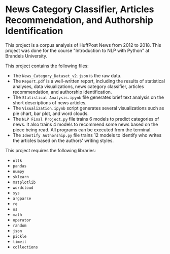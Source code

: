 # News Category Classifier, Articles Recommendation, and Authorship Identification
This project is a corpus analysis of HuffPost News from 2012 to 2018. This project was done for the course "Introduction to NLP with Python" at Brandeis University.

This project contains the following files:
* The `News_Category_Dataset_v2.json` is the raw data.
* The `Report.pdf` is a well-written report, including the results of statistical analyses, data visualizations, news category classifier, articles recommendation, and authorship identification.
* The `Statistical Analysis.ipynb` file generates brief text analysis on the short descriptions of news articles.
* The `Visualization.ipynb` script generates several visualizations such as pie chart, bar plot, and word clouds.
* The `NLP Final Project.py` file trains 6 models to predict categories of news. It also trains 4 models to recommend some news based on the piece being read. All programs can be executed from the terminal.
* The `Identify Authorship.py` file trains 12 models to identify who writes the articles based on the authors' writing styles.

This project requires the following libraries: 
* `nltk`
* `pandas`
* `numpy`
* `sklearn`
* `matplotlib`
* `wordcloud`
* `sys`
* `argparse`
* `re`
* `os`
* `math`
* `operator`
* `random`
* `json`
* `pickle`
* `timeit`
* `collections`
